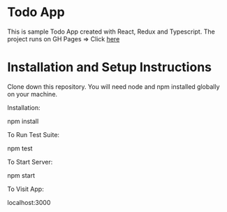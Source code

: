 # Todo App
This is sample Todo App created with React, Redux and Typescript.
 The project runs on GH Pages => Click [here](https://kacper-arendt.github.io/Todo-App/)
 
# Installation and Setup Instructions
Clone down this repository. You will need node and npm installed globally on your machine.

Installation:

npm install

To Run Test Suite:

npm test

To Start Server:

npm start

To Visit App:

localhost:3000

